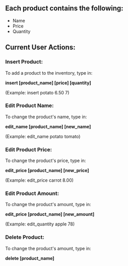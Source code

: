 ## Each product contains the following:
	
* Name
* Price
* Quantity

## Current User Actions:
### Insert Product:
To add a product to the inventory, type in:

**insert [product_name] [price] [quantity]**

(Example: insert potato 6.50 7)


### Edit Product Name:
To change the product's name, type in:

**edit_name [product_name] [new_name]**

(Example: edit_name potato tomato)


### Edit Product Price:
To change the product's price, type in:

**edit_price [product_name] [new_price]**

(Example: edit_price carrot 8.00)


### Edit Product Amount:
To change the product's amount, type in:

**edit_price [product_name] [new_amount]**

(Example: edit_quantity apple 78)

### Delete Product:
To change the product's amount, type in:

**delete [product_name]**



